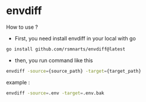 # envdiff

How to use ?

- First, you need install envdiff in your local with go
```bash
go install github.com/rsmnarts/envdiff@latest
```

- then, you run command like this
```bash
envdiff -source={source_path} -target={target_path}
```
example :
```bash
envdiff -source=.env -target=.env.bak
````
